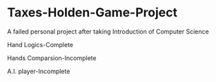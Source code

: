 # Taxes-Holden-Game-Project
A failed personal project after taking Introduction of Computer Science   




Hand Logics-Complete




Hands Comparsion-Incomplete



A.I. player-Incomplete
